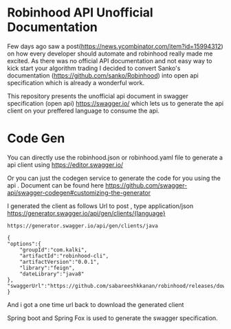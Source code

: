 # Robinhood API Unofficial Documentation

Few days ago saw a post(https://news.ycombinator.com/item?id=15994312) on how every developer should automate and robinhood really made me excited. As there was no official API documentation and not easy way to kick start your algorithm trading I decided to convert Sanko's documentation (https://github.com/sanko/Robinhood) into open api specification which is already a wonderful work.

This repository presents the unofficial api document in swagger specification (open api) https://swagger.io/
which lets us to generate the api client on your preffered language to consume the api. 
# Code Gen
You can directly use the robinhood.json or robinhood.yaml file to generate a api client using 
https://editor.swagger.io/

Or you can just the codegen service to generate the code for you using the api . Document can be found here 
https://github.com/swagger-api/swagger-codegen#customizing-the-generator


I generated the client as follows
Url to post , type application/json
https://generator.swagger.io/api/gen/clients/{language}

    https://generator.swagger.io/api/gen/clients/java

    {
    "options":{
	    "groupId":"com.kalki",
	    "artifactId":"robinhood-cli",
	    "artifactVersion":"0.0.1",
	    "library":"feign",
	    "dateLibrary":"java8"
    },	   
    "swaggerUrl":"https://github.com/sabareeshkkanan/robinhood/releases/download/0.1/robinhood.json"
    }

And i got a one time url back to download the generated client

Spring boot and Spring Fox is used to generate the swagger specification.




